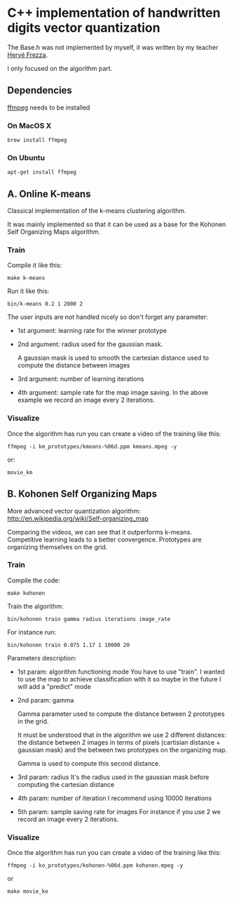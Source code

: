 # C++ implementation of handwritten digits vector quantization

The Base.h was not implemented by myself, it was written by my teacher 
[Hervé Frezza](http://www.metz.supelec.fr/metz/personnel/frezza/).

I only focused on the algorithm part.

## Dependencies

[ffmpeg](https://www.ffmpeg.org/) needs to be installed

### On MacOS X

    brew install ffmpeg

### On Ubuntu
    
    apt-get install ffmpeg


## A. Online K-means

Classical implementation of the k-means clustering algorithm.

It was mainly implemented so that it can be used as a base for the Kohonen 
Self Organizing Maps algorithm.

### Train

Compile it like this:

    make k-means
    
Run it like this:

    bin/k-means 0.2 1 2000 2

The user inputs are not handled nicely so don't forget any parameter:

* 1st argument: learning rate for the winner prototype

* 2nd argument: radius used for the gaussian mask.
    
    A gaussian mask is used to smooth the cartesian distance used to compute 
    the distance between images

* 3rd argument: number of learning iterations

* 4th argument: sample rate for the map image saving. In the above example we 
record an image every 2 iterations.


### Visualize

Once the algorithm has run you can create a video of the training like this:
    
    ffmpeg -i km_prototypes/kmeans-%06d.ppm kmeans.mpeg -y

or:

    movie_km



## B. Kohonen Self Organizing Maps

More advanced vector quantization algorithm: http://en.wikipedia.org/wiki/Self-organizing_map

Comparing the videos, we can see that it outperforms k-means.
Competitive learning leads to a better convergence.
Prototypes are organizing themselves on the grid.

### Train

Compile the code:

    make kohonen
    
Train the algorithm:

    bin/kohonen train gamma radius iterations image_rate
    
For instance run:
    
    bin/kohonen train 0.075 1.17 1 10000 20


Parameters description:

* 1st param: algorithm functioning mode
    You have to use "train".
    I wanted to use the map to achieve classification with it so maybe in the 
    future I will add a "predict" mode

* 2nd param: gamma

    Gamma parameter used to compute the distance between 2 prototypes in the grid.

    It must be understood that in the algorithm we use 2 different distances: 
    the distance between 2 images in terms of pixels 
    (cartisian distance + gaussian mask) and the between two prototypes on the 
    organizing map.
    
    Gamma is used to compute this second distance.

* 3rd param: radius
It's the radius used in the gaussian mask before computing the cartesian distance

* 4th param: number of iteration
I recommend using 10000 iterations

* 5th param: sample saving rate for images
For instance if you use 2 we record an image every 2 iterations.


### Visualize

Once the algorithm has run you can create a video of the training like this:

    ffmpeg -i ko_prototypes/kohonen-%06d.ppm kohonen.mpeg -y

or

    make movie_ko

